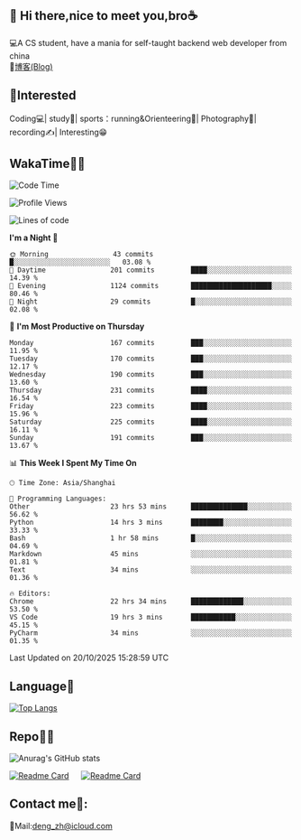👋 Hi there,nice to meet you,bro☕
---
💻A CS student, have a mania for self-taught backend web developer from china   
📌[博客(Blog)](https://github.com/HealUP/MyBlog)

 <!-- waka-box start -->
 <!-- waka-box end -->
 
🧲**Interested**
--
Coding💻| study📖| sports：running&Orienteering🏃‍| Photography📸| recording✍️| Interesting😁

WakaTime👨‍💻
---
<!--START_SECTION:waka-->
![Code Time](http://img.shields.io/badge/Code%20Time-3%2C749%20hrs%2031%20mins-blue)

![Profile Views](http://img.shields.io/badge/Profile%20Views-0-blue)

![Lines of code](https://img.shields.io/badge/From%20Hello%20World%20I%27ve%20Written-205.1%20thousand%20lines%20of%20code-blue)

**I'm a Night 🦉** 

```text
🌞 Morning                43 commits          █░░░░░░░░░░░░░░░░░░░░░░░░   03.08 % 
🌆 Daytime                201 commits         ████░░░░░░░░░░░░░░░░░░░░░   14.39 % 
🌃 Evening                1124 commits        ████████████████████░░░░░   80.46 % 
🌙 Night                  29 commits          █░░░░░░░░░░░░░░░░░░░░░░░░   02.08 % 
```
📅 **I'm Most Productive on Thursday** 

```text
Monday                   167 commits         ███░░░░░░░░░░░░░░░░░░░░░░   11.95 % 
Tuesday                  170 commits         ███░░░░░░░░░░░░░░░░░░░░░░   12.17 % 
Wednesday                190 commits         ███░░░░░░░░░░░░░░░░░░░░░░   13.60 % 
Thursday                 231 commits         ████░░░░░░░░░░░░░░░░░░░░░   16.54 % 
Friday                   223 commits         ████░░░░░░░░░░░░░░░░░░░░░   15.96 % 
Saturday                 225 commits         ████░░░░░░░░░░░░░░░░░░░░░   16.11 % 
Sunday                   191 commits         ███░░░░░░░░░░░░░░░░░░░░░░   13.67 % 
```


📊 **This Week I Spent My Time On** 

```text
🕑︎ Time Zone: Asia/Shanghai

💬 Programming Languages: 
Other                    23 hrs 53 mins      ██████████████░░░░░░░░░░░   56.62 % 
Python                   14 hrs 3 mins       ████████░░░░░░░░░░░░░░░░░   33.33 % 
Bash                     1 hr 58 mins        █░░░░░░░░░░░░░░░░░░░░░░░░   04.69 % 
Markdown                 45 mins             ░░░░░░░░░░░░░░░░░░░░░░░░░   01.81 % 
Text                     34 mins             ░░░░░░░░░░░░░░░░░░░░░░░░░   01.36 % 

🔥 Editors: 
Chrome                   22 hrs 34 mins      █████████████░░░░░░░░░░░░   53.50 % 
VS Code                  19 hrs 3 mins       ███████████░░░░░░░░░░░░░░   45.15 % 
PyCharm                  34 mins             ░░░░░░░░░░░░░░░░░░░░░░░░░   01.35 % 
```


 Last Updated on 20/10/2025 15:28:59 UTC
<!--END_SECTION:waka-->

Language🚀
---
[![Top Langs](https://github-readme-stats.vercel.app/api/top-langs/?username=HealUP&layout=compact&hide_border=true)](https://github.com/HealUP)

Repo🧑‍💻
---
![Anurag's GitHub stats](https://github-readme-stats.vercel.app/api?username=HealUP&count_private=true&show_icons=true&theme=gruvbox&hide_border=true) 

[![Readme Card](https://github-readme-stats.vercel.app/api/pin/?username=HealUP&repo=InternetEy&theme=transparent)](https://github.com/HealUP/InternetEy) &emsp;
[![Readme Card](https://github-readme-stats.vercel.app/api/pin/?username=HealUP&repo=CampusExperience&theme=transparent)](https://github.com/HealUP/CampusExperience)


Contact me📱:
---
📮Mail:deng_zh@icloud.com  
